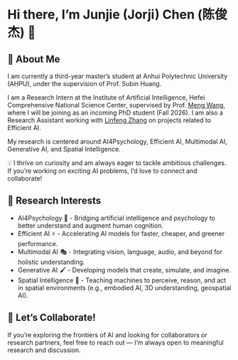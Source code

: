 # Hi there, I’m Junjie (Jorji) Chen (陈俊杰) 👋

## 🚀 About Me

I am currently a third-year master’s student at Anhui Polytechnic University (AHPU), under the supervision of Prof. Subin Huang.

I am a Research Intern at the Institute of Artificial Intelligence, Hefei Comprehensive National Science Center, supervised by Prof. [Meng Wang](https://scholar.google.com/citations?user=rHagaaIAAAAJ&hl=en), where I will be joining as an incoming PhD student (Fall 2026). I am also a Research Assistant working with [Linfeng Zhang](https://scholar.google.com/citations?user=AK9VF30AAAAJ&hl=en&authuser=1) on projects related to Efficient AI.

My research is centered around AI4Psychology, Efficient AI, Multimodal AI, Generative AI, and Spatial Intelligence.

💡 I thrive on curiosity and am always eager to tackle ambitious challenges. If you’re working on exciting AI problems, I’d love to connect and collaborate!

## 🔬 Research Interests

-	AI4Psychology 🧠 - Bridging artificial intelligence and psychology to better understand and augment human cognition.
-	Efficient AI ⚡ - Accelerating AI models for faster, cheaper, and greener performance.
-	Multimodal AI 🎭 - Integrating vision, language, audio, and beyond for holistic understanding.
-	Generative AI 🖌️ - Developing models that create, simulate, and imagine.
-	Spatial Intelligence 🧭 - Teaching machines to perceive, reason, and act in spatial environments (e.g., embodied AI, 3D understanding, geospatial AI).

## 💬 Let’s Collaborate!

If you’re exploring the frontiers of AI and looking for collaborators or research partners, feel free to reach out — I’m always open to meaningful research and discussion.
